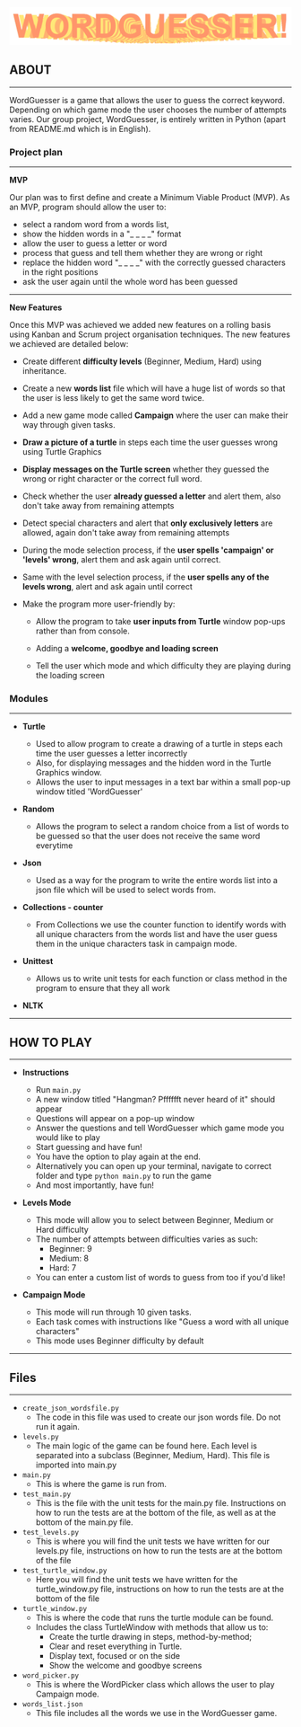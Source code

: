 ![img.png](README_images/wordguesser_logo.png)


## ABOUT

---
WordGuesser is a game that allows the user to guess the correct keyword. Depending on which game mode the user chooses the number of attempts varies. 
Our group project, WordGuesser, is entirely written in Python (apart from README.md which is in English).

### Project plan

---

**MVP**

Our plan was to first define and create a Minimum Viable Product (MVP). As an MVP, program should allow the user to:
- select a random word from a words list, 
- show the hidden words in a "_ _ _ _" format 
- allow the user to guess a letter or word
- process that guess and tell them whether they are wrong or right
- replace the hidden word "_ _ _ _" with the correctly guessed characters in the right positions
- ask the user again until the whole word has been guessed

---

**New Features**

Once this MVP was achieved we added new features on a rolling basis using Kanban and Scrum project organisation techniques.
The new features we achieved are detailed below:

  - Create different **difficulty levels** (Beginner, Medium, Hard) using inheritance.


  - Create a new **words list** file which will have a huge list of words so that the user is less likely to get the same word twice.


  - Add a new game mode called **Campaign** where the user can make their way through given tasks.


  - **Draw a picture of a turtle** in steps each time the user guesses wrong using Turtle Graphics


  - **Display messages on the Turtle screen** whether they guessed the wrong or right character or the correct full word.


  - Check whether the user **already guessed a letter** and alert them, also don't take away from remaining attempts


  - Detect special characters and alert that **only exclusively letters** are allowed, again don't take away from remaining attempts


  - During the mode selection process, if the **user spells 'campaign' or 'levels' wrong**, alert them and ask again until correct.


  - Same with the level selection process, if the **user spells any of the levels wrong**, alert and ask again until correct


  - Make the program more user-friendly by:

    - Allow the program to take **user inputs from Turtle** window pop-ups rather than from console.
    
    - Adding a **welcome, goodbye and loading screen**
    - Tell the user which mode and which difficulty they are playing during the loading screen



### Modules

---

- **Turtle**
  - Used to allow program to create a drawing of a turtle in steps each time the user guesses a letter incorrectly 
  - Also, for displaying messages and the hidden word in the Turtle Graphics window.
  - Allows the user to input messages in a text bar within a small pop-up window titled 'WordGuesser'


- **Random**
  - Allows the program to select a random choice from a list of words to be guessed so that the user does not receive the same word everytime


- **Json**
  - Used as a way for the program to write the entire words list into a json file which will be used to select words from.


- **Collections - counter**
  - From Collections we use the counter function to identify words with all unique characters from the words list and have the user guess them in the unique characters task in campaign mode.
  

- **Unittest**
  - Allows us to write unit tests for each function or class method in the program to ensure that they all work


- **NLTK**
  


---

## HOW TO PLAY

---

- **Instructions**
  - Run `main.py`
  - A new window titled "Hangman? Pfffffft never heard of it" should appear
  - Questions will appear on a pop-up window
  - Answer the questions and tell WordGuesser which game mode you would like to play
  - Start guessing and have fun!
  - You have the option to play again at the end.
  - Alternatively you can open up your terminal, navigate to correct folder and type `python main.py` to run the game
  - And most importantly, have fun!


- **Levels Mode**
  - This mode will allow you to select between Beginner, Medium or Hard difficulty
  - The number of attempts between difficulties varies as such:
    - Beginner: 9
    - Medium: 8
    - Hard: 7
  - You can enter a custom list of words to guess from too if you'd like!


- **Campaign Mode**
  - This mode will run through 10 given tasks.
  - Each task comes with instructions like "Guess a word with all unique characters"
  - This mode uses Beginner difficulty by default
  
---

## Files

---

- `create_json_wordsfile.py`
  - The code in this file was used to create our json words file. Do not run it again.
- `levels.py`
  - The main logic of the game can be found here. Each level is separated into a subclass (Beginner, Medium, Hard). This file is imported into main.py
- `main.py`
  - This is where the game is run from.
- `test_main.py`
  - This is the file with the unit tests for the main.py file. Instructions on how to run the tests are at the bottom of the file, as well as at the bottom of the main.py file.
- `test_levels.py`
  - This is where you will find the unit tests we have written for our levels.py file, instructions on how to run the tests are at the bottom of the file
- `test_turtle_window.py`
  - Here you will find the unit tests we have written for the turtle_window.py file, instructions on how to run the tests are at the bottom of the file
- `turtle_window.py`
  - This is where the code that runs the turtle module can be found.
  - Includes the class TurtleWindow with methods that allow us to:
    - Create the turtle drawing in steps, method-by-method;
    - Clear and reset everything in Turtle.
    - Display text, focused or on the side
    - Show the welcome and goodbye screens
- `word_picker.py`
  - This is where the WordPicker class which allows the user to play Campaign mode.
- `words_list.json`
  - This file includes all the words we use in the WordGuesser game.

  